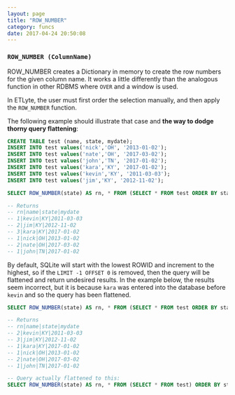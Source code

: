 ```yaml
---
layout: page
title: "ROW_NUMBER"
category: funcs
date: 2017-04-24 20:50:08
---
```


### `ROW_NUMBER (ColumnName)`  
  ROW_NUMBER creates a Dictionary in memory to create the row numbers
  for the given column name.  It works a little differently than the
  analogous function in other RDBMS where `OVER` and a window is used.

  In ETLyte, the user must first order the selection manually, and then
  apply the `ROW_NUMBER` function.

  The following example should illustrate that case and **the way to dodge
  thorny query flattening**:

```sql
CREATE TABLE test (name, state, mydate);
INSERT INTO test values('nick','OH', '2013-01-02');
INSERT INTO test values('nate','OH', '2017-03-02');
INSERT INTO test values('john','TN', '2017-01-02');
INSERT INTO test values('kara','KY', '2017-01-02');
INSERT INTO test values('kevin','KY', '2011-03-03');
INSERT INTO test values('jim','KY', '2012-11-02');

SELECT ROW_NUMBER(state) AS rn, * FROM (SELECT * FROM test ORDER BY state, mydate LIMIT -1 OFFSET 0);

-- Returns
-- rn|name|state|mydate
-- 1|kevin|KY|2011-03-03
-- 2|jim|KY|2012-11-02
-- 3|kara|KY|2017-01-02
-- 1|nick|OH|2013-01-02
-- 2|nate|OH|2017-03-02
-- 1|john|TN|2017-01-02

```

By default, SQLite will start with the lowest ROWID and increment to the highest,
so if the `LIMIT -1 OFFSET 0` is removed, then the query will be flattened
and return undesired results.  In the example below, the results seem incorrect,
but it is because `kara` was entered into the database before `kevin` and
so the query has been flattened.

```sql
SELECT ROW_NUMBER(state) AS rn, * FROM (SELECT * FROM test ORDER BY state, mydate);

-- Returns
-- rn|name|state|mydate
-- 2|kevin|KY|2011-03-03
-- 3|jim|KY|2012-11-02
-- 1|kara|KY|2017-01-02
-- 1|nick|OH|2013-01-02
-- 2|nate|OH|2017-03-02
-- 1|john|TN|2017-01-02

-- Query actually flattened to this:
SELECT ROW_NUMBER(state) AS rn, * FROM (SELECT * FROM test) ORDER BY state, mydate;
```
